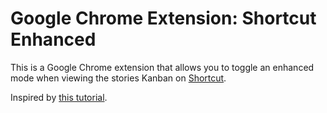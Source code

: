 # Google Chrome Extension: Shortcut Enhanced

This is a Google Chrome extension that allows you to toggle an enhanced mode when viewing the stories Kanban on [Shortcut](https://www.shortcut.com/).

Inspired by [this tutorial](https://developer.chrome.com/docs/extensions/mv3/getstarted/tut-focus-mode/).
